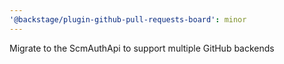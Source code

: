 ```yaml
---
'@backstage/plugin-github-pull-requests-board': minor
---
```


Migrate to the ScmAuthApi to support multiple GitHub backends
